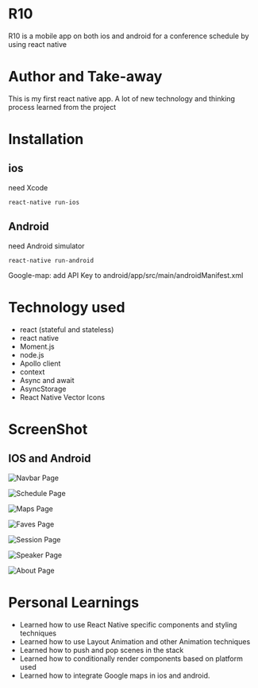 # R10

R10 is a mobile app on both ios and android for a conference schedule by using react native

# Author and Take-away

This is my first react native app. A lot of new technology and thinking process learned from the project

# Installation

## ios

need Xcode

```
react-native run-ios
```

## Android

need Android simulator

```
react-native run-android
```

Google-map: add API Key to android/app/src/main/androidManifest.xml

# Technology used

- react (stateful and stateless)
- react native
- Moment.js
- node.js
- Apollo client
- context
- Async and await
- AsyncStorage
- React Native Vector Icons

# ScreenShot

## IOS and Android

![Navbar Page](_snapshots/navbar.png)

![Schedule  Page](_snapshots/schedule.png)

![Maps  Page](_snapshots/maps.png)

![Faves Page](_snapshots/faves.png)

![Session Page](_snapshots/session.png)

![Speaker Page](_snapshots/speaker.png)

![About Page](_snapshots/about.png)

# Personal Learnings

- Learned how to use React Native specific components and styling techniques
- Learned how to use Layout Animation and other Animation techniques
- Learned how to push and pop scenes in the stack
- Learned how to conditionally render components based on platform used
- Learned how to integrate Google maps in ios and android.
